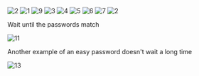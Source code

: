 ![2](https://github.com/user-attachments/assets/5e751647-1cfc-4c50-82d0-7569d252e798)
![1](https://github.com/user-attachments/assets/fd2e33f4-5802-4981-96b6-8bf18e15b892)
![9](https://github.com/user-attachments/assets/fa00e3bb-bc6f-405f-a4e8-9aec823cfe56)
![3](https://github.com/user-attachments/assets/d9f4ef15-23cc-46ee-8280-fef32cd7c5ff)
![4](https://github.com/user-attachments/assets/be72a46c-cc52-4875-aed6-f73e029c1db3)
![5](https://github.com/user-attachments/assets/3db1b6c5-c14c-47fd-a25c-43113413a1bf)
![6](https://github.com/user-attachments/assets/253318bc-9329-44a7-ac18-8e7d46488962)
![7](https://github.com/user-attachments/assets/1f0c806b-bfda-45c6-832b-9968a0788c46)
![2](https://github.com/user-attachments/assets/8e4201c5-2422-4a1a-850a-73399e7da2c7)

Wait until the passwords match

![11](https://github.com/user-attachments/assets/dd3c3c3d-35d0-47c1-8167-43b9ef2b75d3)

Another example of an easy password doesn't wait a long time

![13](https://github.com/user-attachments/assets/98d261c7-8c14-4124-b65b-a90e0e9e118a)
